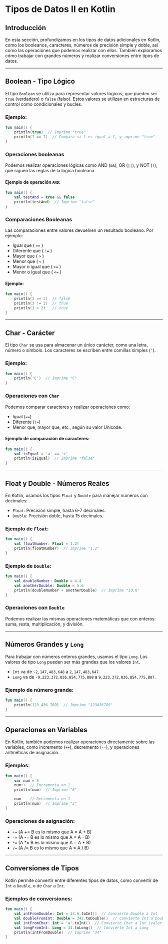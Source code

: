# Tipos de Datos II en Kotlin

## Introducción

En esta sección, profundizamos en los tipos de datos adicionales en Kotlin, como los booleanos, caracteres, números de precisión simple y doble, así como las operaciones que podemos realizar con ellos. También exploramos cómo trabajar con grandes números y realizar conversiones entre tipos de datos.

---

## **Boolean - Tipo Lógico**

El tipo `Boolean` se utiliza para representar valores lógicos, que pueden ser `true` (verdadero) o `false` (falso). Estos valores se utilizan en estructuras de control como condicionales y bucles.

### Ejemplo:
```kotlin
fun main() {
    println(true)  // Imprime "true"
    println(1 == 1)  // Compara si 1 es igual a 1, y imprime "true"
}
```

### Operaciones booleanas

Podemos realizar operaciones lógicas como AND (`&&`), OR (`||`), y NOT (`!`), que siguen las reglas de la lógica booleana.

#### Ejemplo de operación `AND`:
```kotlin
fun main() {
    val testAnd = true && false
    println(testAnd)  // Imprime "false"
}
```

### Comparaciones Booleanas

Las comparaciones entre valores devuelven un resultado booleano. Por ejemplo:

- Igual que ( `==` )
- Diferente que ( `!=` )
- Mayor que ( `>` )
- Menor que ( `<` )
- Mayor o igual que ( `>=` )
- Menor o igual que ( `<=` )

#### Ejemplo:
```kotlin
fun main() {
    println(3 == 2)  // false
    println(3 != 2)  // true
    println(3 > 2)   // true
}
```

---

## **Char - Carácter**

El tipo `Char` se usa para almacenar un único carácter, como una letra, número o símbolo. Los caracteres se escriben entre comillas simples (`'`).

### Ejemplo:
```kotlin
fun main() {
    println('C')  // Imprime "C"
}
```

### Operaciones con `Char`

Podemos comparar caracteres y realizar operaciones como:

- Igual (`==`)
- Diferente (`!=`)
- Menor que, mayor que, etc., según su valor Unicode.

#### Ejemplo de comparación de caracteres:
```kotlin
fun main() {
    val isEqual = 'a' == 'c'
    println(isEqual)  // Imprime "false"
}
```

---

## **Float y Double - Números Reales**

En Kotlin, usamos los tipos `Float` y `Double` para manejar números con decimales:

- `Float`: Precisión simple, hasta 6-7 decimales.
- `Double`: Precisión doble, hasta 15 decimales.

### Ejemplo de `Float`:
```kotlin
fun main() {
    val floatNumber: Float = 1.2f
    println(floatNumber)  // Imprime "1.2"
}
```

### Ejemplo de `Double`:
```kotlin
fun main() {
    val doubleNumber: Double = 4.4
    val anotherDouble: Double = 5.6
    println(doubleNumber + anotherDouble)  // Imprime "10.0"
}
```

### Operaciones con `Double`

Podemos realizar las mismas operaciones matemáticas que con enteros: suma, resta, multiplicación, y división.

---

## **Números Grandes y `Long`**

Para trabajar con números enteros grandes, usamos el tipo `Long`. Los valores de tipo `Long` pueden ser más grandes que los valores `Int`.

- `Int` va de `-2,147,483,648` a `2,147,483,647`.
- `Long` va de `-9,223,372,036,854,775,808` a `9,223,372,036,854,775,807`.

### Ejemplo de número grande:
```kotlin
fun main() {
    println(123_456_789)  // Imprime "123456789"
}
```

---

## **Operaciones en Variables**

En Kotlin, también podemos realizar operaciones directamente sobre las variables, como incremento (`++`), decremento (`--`), y operaciones aritméticas de asignación.

### Ejemplos:
```kotlin
fun main() {
    var num = 5
    num++  // Incrementa en 1
    println(num)  // Imprime "6"

    num--  // Decrementa en 1
    println(num)  // Imprime "5"
}
```

### Operaciones de asignación:
- `+=` (A += B es lo mismo que A = A + B)
- `-=` (A -= B es lo mismo que A = A - B)
- `*=` (A *= B es lo mismo que A = A * B)
- `/=` (A /= B es lo mismo que A = A / B)

---

## **Conversiones de Tipos**

Kotlin permite convertir entre diferentes tipos de datos, como convertir de `Int` a `Double`, o de `Char` a `Int`.

### Ejemplos de conversiones:
```kotlin
fun main() {
    val intFromDouble: Int = 34.6.toInt()  // Convierte Double a Int
    val doubleFromInt: Double = 342.toDouble()  // Convierte Int a Double
    val intFromChar: Int = 'a'.toInt()  // Convierte Char a Int (valor Unicode)
    val longFromInt: Long = 34.toLong()  // Convierte Int a Long
    println(intFromDouble)  // Imprime "34"
}
```
